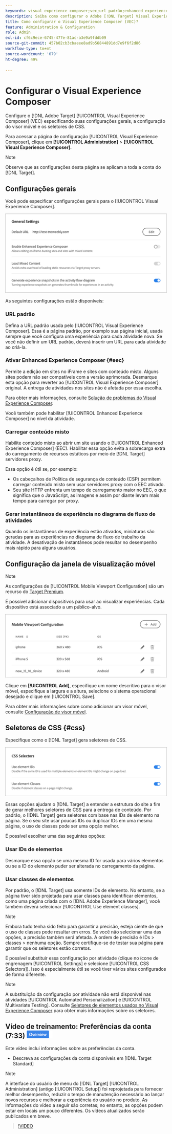 ```yaml
---
keywords: visual experience composer;vec;url padrão;enhanced experience composer;eec;conteúdo misto;instantâneos da experiência;viewport móvel;css;seletores de css
description: Saiba como configurar o Adobe [!DNL Target] Visual Experience Composer (VEC) especificando suas configurações gerais, a configuração de visor móvel e os seletores de CSS.
title: Como configurar o Visual Experience Composer (VEC)?
feature: Administration & Configuration
role: Admin
exl-id: cf6c9ece-6745-477e-81ac-a3e9a9fddb09
source-git-commit: 457b02cb3cbaeee8ad9b56844891dd7e9f6f2d86
workflow-type: tm+mt
source-wordcount: '679'
ht-degree: 49%

---
```


# Configurar o Visual Experience Composer

Configure o [!DNL Adobe Target] [!UICONTROL Visual Experience Composer] (VEC) especificando suas configurações gerais, a configuração do visor móvel e os seletores de CSS.

Para acessar a página de configuração [!UICONTROL Visual Experience Composer], clique em **[!UICONTROL Administration]** > **[!UICONTROL Visual Experience Composer].**

>[!NOTE]
>
>Observe que as configurações desta página se aplicam a toda a conta do [!DNL Target].

## Configurações gerais

Você pode especificar configurações gerais para o [!UICONTROL Visual Experience Composer].

![Seção de Configurações Gerais](/help/main/administrating-target/assets/general-settings.png)

As seguintes configurações estão disponíveis:

### URL padrão

Defina a URL padrão usada pelo [!UICONTROL Visual Experience Composer]. Essa é a página padrão, por exemplo sua página inicial, usada sempre que você configura uma experiência para cada atividade nova. Se você não definir um URL padrão, deverá inserir um URL para cada atividade ao criá-la.

### Ativar Enhanced Experience Composer {#eec}

Permite a edição em sites no iFrame e sites com conteúdo misto. Alguns sites podem não ser compatíveis com a versão aprimorada. Desmarque esta opção para reverter ao [!UICONTROL Visual Experience Composer] original. A entrega de atividades nos sites não é afetada por essa escolha.

Para obter mais informações, consulte [Solução de problemas do Visual Experience Composer](/help/main/c-experiences/c-visual-experience-composer/r-troubleshoot-composer/troubleshoot-composer.md).

Você também pode habilitar [!UICONTROL Enhanced Experience Composer] no nível da atividade.

### Carregar conteúdo misto

Habilite conteúdo misto ao abrir um site usando o [!UICONTROL Enhanced Experience Composer] (EEC). Habilitar essa opção evita a sobrecarga extra do carregamento de recursos estáticos por meio de [!DNL Target] servidores proxy.

Essa opção é útil se, por exemplo:

* Os cabeçalhos de Política de segurança de conteúdo (CSP) permitem carregar conteúdo misto sem usar servidores proxy com o EEC ativado.
* Seu site HTTP enfrenta um tempo de carregamento maior no EEC, o que significa que o JavaScript, as imagens e assim por diante levam mais tempo para carregar por proxy.

### Gerar instantâneos de experiência no diagrama de fluxo de atividades

Quando os instantâneos de experiência estão ativados, miniaturas são geradas para as experiências no diagrama de fluxo de trabalho da atividade. A desativação de instantâneos pode resultar no desempenho mais rápido para alguns usuários.

## Configuração da janela de visualização móvel

>[!NOTE]
>
>As configurações de [!UICONTROL Mobile Viewport Configuration] são um recurso do [Target Premium](/help/main/c-intro/intro.md#premium).


É possível adicionar dispositivos para usar ao visualizar experiências. Cada dispositivo está associado a um público-alvo.

![Seção de configuração de janela de visualização móvel](/help/main/administrating-target/assets/mobile-viewport-configuration.png)

Clique em **[!UICONTROL Add]**, especifique um nome descritivo para o visor móvel, especifique a largura e a altura, selecione o sistema operacional desejado e clique em [!UICONTROL Save].

Para obter mais informações sobre como adicionar um visor móvel, consulte [Configuração de visor móvel](/help/main/c-experiences/c-visual-experience-composer/mobile-viewports.md).

## Seletores de CSS {#css}

Especifique como o [!DNL Target] gera seletores de CSS.

![Seção de Seletores de CSS](/help/main/administrating-target/assets/css-selectors.png)

Essas opções ajudam o [!DNL Target] a entender a estrutura do site a fim de gerar melhores seletores de CSS para a entrega de conteúdo. Por padrão, o [!DNL Target] gera seletores com base nas IDs de elemento na página. Se o seu site usar poucas IDs ou duplicar IDs em uma mesma página, o uso de classes pode ser uma opção melhor.

É possível escolher uma das seguintes opções:

### Usar IDs de elementos

Desmarque essa opção se uma mesma ID for usada para vários elementos ou se a ID do elemento puder ser alterada no carregamento da página.

### Usar classes de elementos

Por padrão, o [!DNL Target] usa somente IDs de elemento. No entanto, se a página tiver sido projetada para usar classes para identificar elementos, como uma página criada com o [!DNL Adobe Experience Manager], você também deverá selecionar [!UICONTROL Use element classes].

>[!NOTE]
>
>Embora tudo tenha sido feito para garantir a precisão, esteja ciente de que o uso de classes pode resultar em erros. Se você não selecionar uma das opções, a precisão também será afetada. A ordem de precisão é IDs > classes > nenhuma opção. Sempre certifique-se de testar sua página para garantir que os seletores estão corretos.

É possível substituir essa configuração por atividade (clique no ícone de engrenagem [!UICONTROL Settings] e selecione [!UICONTROL CSS Selectors]). Isso é especialmente útil se você tiver vários sites configurados de forma diferente.

>[!NOTE]
>
>A substituição da configuração por atividade não está disponível nas atividades [!UICONTROL Automated Personalization] e [!UICONTROL Multivariate Testing].  Consulte [Seletores de elementos usados no Visual Experience Composer](/help/main/c-experiences/c-visual-experience-composer/vec-selectors.md) para obter mais informações sobre os seletores.

## Vídeo de treinamento: Preferências da conta (7:33) ![Selo de visão geral](/help/main/assets/overview.png)

Este vídeo inclui informações sobre as preferências da conta.

* Descreva as configurações da conta disponíveis em [!DNL Target Standard]

>[!NOTE]
>
>A interface do usuário de menu do [!DNL Target] [!UICONTROL Administration] (antigo [!UICONTROL Setup]) foi reprojetada para fornecer melhor desempenho, reduzir o tempo de manutenção necessário ao lançar novos recursos e melhorar a experiência do usuário no produto. As informações do vídeo a seguir são corretas; no entanto, as opções podem estar em locais um pouco diferentes. Os vídeos atualizados serão publicados em breve.

>[!VIDEO](https://video.tv.adobe.com/v/17379)
